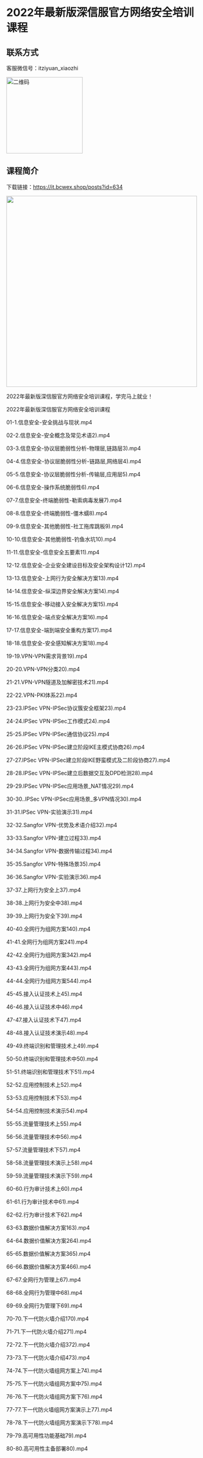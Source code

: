 # 2022年最新版深信服官方网络安全培训课程

## 联系方式

客服微信号：itziyuan_xiaozhi

<img src="https://ziyuanyun.oss-cn-guangzhou.aliyuncs.com/common/20240614073449/666b82192834a.jpg" width="200" height="200" alt="二维码">

## 课程简介

下载链接：https://it.bcwex.shop/posts?id=634

<img src="https://ziyuanyun.oss-cn-guangzhou.aliyuncs.com/yun/20240515152143/66446287b76b1.jpg" width="500" alt="">

  2022年最新版深信服官方网络安全培训课程，学完马上就业！

 2022年最新版深信服官方网络安全培训课程



 01-1.信息安全-安全挑战与现状.mp4

 02-2.信息安全-安全概念及常见术语2).mp4

 03-3.信息安全-协议层脆弱性分析-物理层,链路层3).mp4

 04-4.信息安全-协议层脆弱性分析-链路层,网络层4).mp4

 05-5.信息安全-协议层脆弱性分析-传输层,应用层5).mp4

 06-6.信息安全-操作系统脆弱性6).mp4

 07-7.信息安全-终端脆弱性-勒索病毒发展7).mp4

 08-8.信息安全-终端脆弱性-僵木蠕8).mp4

 09-9.信息安全-其他脆弱性-社工拖库跳板9).mp4

 10-10.信息安全-其他脆弱性-钓鱼水坑10).mp4

 11-11.信息安全-信息安全五要素11).mp4

 12-12.信息安全-企业安全建设目标及安全架构设计12).mp4

 13-13.信息安全-上网行为安全解决方案13).mp4

 14-14.信息安全-纵深边界安全解决方案14).mp4

 15-15.信息安全-移动接入安全解决方案15).mp4

 16-16.信息安全-端点安全解决方案16).mp4

 17-17.信息安全-端到端安全重构方案17).mp4

 18-18.信息安全-安全感知解决方案18).mp4

 19-19.VPN-VPN需求背景19).mp4

 20-20.VPN-VPN分类20).mp4

 21-21.VPN-VPN隧道及加解密技术21).mp4

 22-22.VPN-PKI体系22).mp4

 23-23.IPSec VPN-IPSec协议簇安全框架23).mp4

 24-24.IPSec VPN-IPSec工作模式24).mp4

 25-25.IPSec VPN-IPSec通信协议25).mp4

 26-26.IPSec VPN-IPSec建立阶段IKE主模式协商26).mp4

 27-27.IPSec VPN-IPSec建立阶段IKE野蛮模式及二阶段协商27).mp4

 28-28.IPSec VPN-IPSec建立后数据交互及DPD检测28).mp4

 29-29.IPSec VPN-IPSec应用场景_NAT情况29).mp4

 30-30..IPSec VPN-IPSec应用场景_多VPN情况30).mp4

 31-31.IPSec VPN-实验演示31).mp4

 32-32.Sangfor VPN-优势及术语介绍32).mp4

 33-33.Sangfor VPN-建立过程33).mp4

 34-34.Sangfor VPN-数据传输过程34).mp4

 35-35.Sangfor VPN-特殊场景35).mp4

 36-36.Sangfor VPN-实验演示36).mp4

 37-37.上网行为安全上37).mp4

 38-38.上网行为安全中38).mp4

 39-39.上网行为安全下39).mp4

 40-40.全网行为组网方案140).mp4

 41-41.全网行为组网方案241).mp4

 42-42.全网行为组网方案342).mp4

 43-43.全网行为组网方案443).mp4

 44-44.全网行为组网方案544).mp4

 45-45.接入认证技术上45).mp4

 46-46.接入认证技术中46).mp4

 47-47.接入认证技术下47).mp4

 48-48.接入认证技术演示48).mp4

 49-49.终端识别和管理技术上49).mp4

 50-50.终端识别和管理技术中50).mp4

 51-51.终端识别和管理技术下51).mp4

 52-52.应用控制技术上52).mp4

 53-53.应用控制技术下53).mp4

 54-54.应用控制技术演示54).mp4

 55-55.流量管理技术上55).mp4

 56-56.流量管理技术中56).mp4

 57-57.流量管理技术下57).mp4

 58-58.流量管理技术演示上58).mp4

 59-59.流量管理技术演示下59).mp4

 60-60.行为审计技术上60).mp4

 61-61.行为审计技术中61).mp4

 62-62.行为审计技术下62).mp4

 63-63.数据价值解决方案163).mp4

 64-64.数据价值解决方案264).mp4

 65-65.数据价值解决方案365).mp4

 66-66.数据价值解决方案466).mp4

 67-67.全网行为管理上67).mp4

 68-68.全网行为管理中68).mp4

 69-69.全网行为管理下69).mp4

 70-70.下一代防火墙介绍170).mp4

 71-71.下一代防火墙介绍271).mp4

 72-72.下一代防火墙介绍372).mp4

 73-73.下一代防火墙介绍473).mp4

 74-74.下一代防火墙组网方案上74).mp4

 75-75.下一代防火墙组网方案中75).mp4

 76-76.下一代防火墙组网方案下76).mp4

 77-77.下一代防火墙组网方案演示上77).mp4

 78-78.下一代防火墙组网方案演示下78).mp4

 79-79.高可用性功能基础79).mp4

 80-80.高可用性主备部署80).mp4

  
